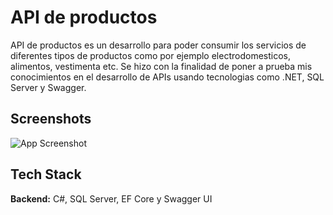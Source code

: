 
# API de productos

API de productos es un desarrollo para poder consumir los servicios de diferentes tipos de productos como por ejemplo electrodomesticos, alimentos, vestimenta etc. Se hizo con la finalidad de poner a prueba mis conocimientos en el desarrollo de APIs usando tecnologias como .NET, SQL Server y Swagger. 

## Screenshots


![App Screenshot](img/api.PNG)



## Tech Stack

**Backend:** C#, SQL Server, EF Core y Swagger UI


